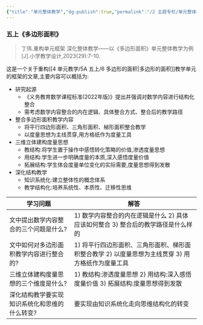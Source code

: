 ```yaml
---
{"title":"单元整体教学","dg-publish":true,"permalink":"/2 主题专栏/单元整体教学/","dgPassFrontmatter":true,"noteIcon":""}
---
```



### 五上《多边形面积》

> 丁伟.重构单元框架  深化整体教学——以《多边形面积》单元整体教学为例[J].小学教学设计,2023(29):7-10.

 这是一个关于重构[[4 单元教学/5A 五上/6 多边形的面积\|多边形的面积]]教学单元的框架的文章,主要内容可以概括为:

- 研究起源
  - 《义务教育数学课程标准(2022年版)》提出并强调对数学内容进行结构化整合
  - 需考虑数学内容整合的内在逻辑、具体整合方式、整合后的教学路径
- 整合多边形面积教学内容
  - 将平行四边形面积、三角形面积、梯形面积整合教学
  - 以度量思想为主线贯穿,用方格纸作为度量工具
- 三维立体建构度量思想
  - 教结构:将学生置于操作中感悟转化策略的价值,渗透度量思想
  - 用结构:学生进一步明确度量的本质,深入感悟度量价值
  - 拓展结构:学生体会度量单位变化的实际需要,度量思想得到发散
- 深化结构教学
  - 知识系统化:建立整体性的概念体系
  - 教学结构化:培养系统性、本质性、迁移性思维

| 学习问题 | 解答 |
|-|-|
| 文中提出数学内容整合的三个问题是什么? | 1) 数学内容整合的内在逻辑是什么 2) 具体应该如何整合 3) 整合后的教学路径是什么样的 |
| 文中如何对多边形面积教学内容进行整合的? | 1) 将平行四边形面积、三角形面积、梯形面积整合教学 2) 以度量思想为主线贯穿 3) 用方格纸作为度量工具 |  
| 三维立体建构度量思想的三个维度是什么? | 1) 教结构:渗透度量思想 2) 用结构:深入感悟度量价值 3) 拓展结构:度量思想得到发散 |
| 深化结构教学要实现知识系统化和思维的什么转变? | 要实现由知识系统化走向思维结构化的转变 |